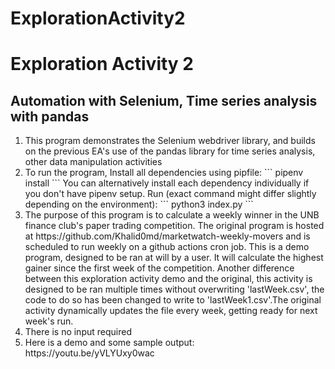 # ExplorationActivity2
<h1>Exploration Activity 2</h1>
<h2>Automation with Selenium, Time series analysis with pandas</h2>
<ol>
    <li>This program demonstrates the Selenium webdriver library, and builds on the previous EA's use of the pandas library for time series analysis, other data manipulation activities</li>
    <li>To run the program, Install all dependencies using pipfile:
    ```
    pipenv install
    ```
    You can alternatively install each dependency individually if you don't have pipenv setup.
    Run (exact command might differ slightly depending on the environment): 
    ```
    python3 index.py
    ```
    </li>
    <li>The purpose of this program is to calculate a weekly winner in the UNB finance club's paper trading competition. The original program is hosted at https://github.com/Khalid0md/marketwatch-weekly-movers and is scheduled to run weekly on a github actions cron job. This is a demo program, designed to be ran at will by a user. It will calculate the highest gainer since the first week of the competition. Another difference between this exploration activity demo and the original, this activity is designed to be ran multiple times without overwriting 'lastWeek.csv', the code to do so has been changed to write to 'lastWeek1.csv'.The original activity dynamically updates the file every week, getting ready for next week's run.</li>
    <li>There is no input required</li>
    <li>Here is a demo and some sample output: https://youtu.be/yVLYUxy0wac</li>
</ol>